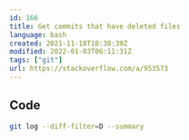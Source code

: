```yaml
---
id: 166
title: Get commits that have deleted files
language: bash
created: 2021-11-18T18:38:39Z
modified: 2022-01-03T06:11:31Z
tags: ["git"]
url: https://stackoverflow.com/a/953573
---
```


## Code

```bash
git log --diff-filter=D --summary
```

<!-- end -->

